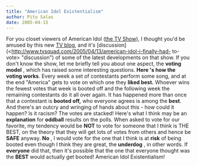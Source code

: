 ```yaml
---
title: "American Idol Existentialism"
author: Pito Salas
date: 2005-04-15
---
```




For you closet viewers of American Idol ([the TV
Show](<http://idolonfox.com/>)), I thought you'd be amused by this new [TV
blog](<http://www.tvsquad.com/>), and it's
[discussion](<http://www.tvsquad.com/2005/04/13/american-idol-i-finally-had-
to-vote> "discussion") of some of the latest developments on that show. If you
don't know the show, let me briefly tell you about one aspect, the **voting
model** , which has raised some interesting questions.  **Here 's how the
voting works**. Every week a set of contestants perform some song, and at the
end "America" gets to vote on which one they **liked best.** Whoever wins the
fewest votes that week is booted off and the following week the remaining
contestants do it all over again. It has happened more than once that a
contestant is **booted off,** who everyone agrees is among the **best**. And
there's an outcry and wringing of hands about this - how could it happen? Is
it racism? The votes are stacked! Here's what I think may be an
**explanation** for **oddball** results on the polls.  When asked to vote for
our favorite, my tendency would be **NOT** to vote for someone that I think is
THE BEST, on the theory that they will get lots of votes from others and hence
be **SAFE** anyway. **No** , I would vote for the one that I think is at
**risk** of being booted even though I think they are great, the **underdog**
, in other words.  If **everyone** did that, then it's possible that the one
that everyone thought was the **BEST** would actually get booted! American
Idol Existentialism!


